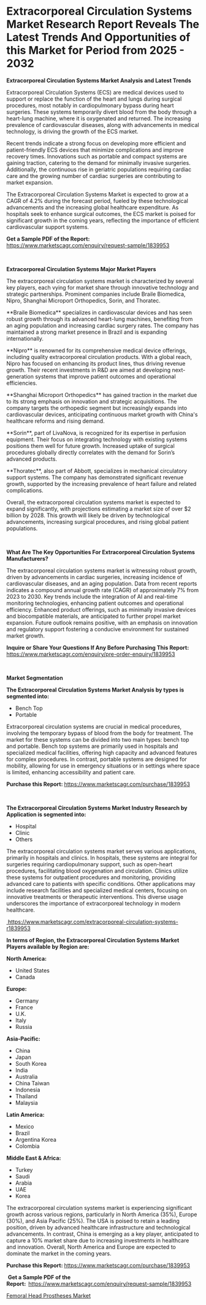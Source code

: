 <p><h1>Extracorporeal Circulation Systems Market Research Report Reveals The Latest Trends And Opportunities of this Market for Period from 2025 - 2032</h1></p><p><strong>Extracorporeal Circulation Systems Market Analysis and Latest Trends</strong></p>
<p><p>Extracorporeal Circulation Systems (ECS) are medical devices used to support or replace the function of the heart and lungs during surgical procedures, most notably in cardiopulmonary bypass during heart surgeries. These systems temporarily divert blood from the body through a heart-lung machine, where it is oxygenated and returned. The increasing prevalence of cardiovascular diseases, along with advancements in medical technology, is driving the growth of the ECS market. </p><p>Recent trends indicate a strong focus on developing more efficient and patient-friendly ECS devices that minimize complications and improve recovery times. Innovations such as portable and compact systems are gaining traction, catering to the demand for minimally invasive surgeries. Additionally, the continuous rise in geriatric populations requiring cardiac care and the growing number of cardiac surgeries are contributing to market expansion. </p><p>The Extracorporeal Circulation Systems Market is expected to grow at a CAGR of 4.2% during the forecast period, fueled by these technological advancements and the increasing global healthcare expenditure. As hospitals seek to enhance surgical outcomes, the ECS market is poised for significant growth in the coming years, reflecting the importance of efficient cardiovascular support systems.</p></p>
<p><strong>Get a Sample PDF of the Report:&nbsp;</strong> <a href="https://www.marketscagr.com/enquiry/request-sample/1839953?utm_campaign=2625&utm_medium=2&utm_source=Github&utm_content=ia&utm_term=05032025&utm_id=extracorporeal-circulation-systems">https://www.marketscagr.com/enquiry/request-sample/1839953</a></p>
<p>&nbsp;</p>
<p><strong>Extracorporeal Circulation Systems Major Market Players</strong></p>
<p><p>The extracorporeal circulation systems market is characterized by several key players, each vying for market share through innovative technology and strategic partnerships. Prominent companies include Braile Biomedica, Nipro, Shanghai Microport Orthopedics, Sorin, and Thoratec.</p><p>**Braile Biomedica** specializes in cardiovascular devices and has seen robust growth through its advanced heart-lung machines, benefiting from an aging population and increasing cardiac surgery rates. The company has maintained a strong market presence in Brazil and is expanding internationally.</p><p>**Nipro** is renowned for its comprehensive medical device offerings, including quality extracorporeal circulation products. With a global reach, Nipro has focused on enhancing its product lines, thus driving revenue growth. Their recent investments in R&D are aimed at developing next-generation systems that improve patient outcomes and operational efficiencies.</p><p>**Shanghai Microport Orthopedics** has gained traction in the market due to its strong emphasis on innovation and strategic acquisitions. The company targets the orthopedic segment but increasingly expands into cardiovascular devices, anticipating continuous market growth with China's healthcare reforms and rising demand.</p><p>**Sorin**, part of LivaNova, is recognized for its expertise in perfusion equipment. Their focus on integrating technology with existing systems positions them well for future growth. Increased uptake of surgical procedures globally directly correlates with the demand for Sorin’s advanced products.</p><p>**Thoratec**, also part of Abbott, specializes in mechanical circulatory support systems. The company has demonstrated significant revenue growth, supported by the increasing prevalence of heart failure and related complications. </p><p>Overall, the extracorporeal circulation systems market is expected to expand significantly, with projections estimating a market size of over $2 billion by 2028. This growth will likely be driven by technological advancements, increasing surgical procedures, and rising global patient populations.</p></p>
<p>&nbsp;</p>
<p><strong>What Are The Key Opportunities For Extracorporeal Circulation Systems Manufacturers?</strong></p>
<p><p>The extracorporeal circulation systems market is witnessing robust growth, driven by advancements in cardiac surgeries, increasing incidence of cardiovascular diseases, and an aging population. Data from recent reports indicates a compound annual growth rate (CAGR) of approximately 7% from 2023 to 2030. Key trends include the integration of AI and real-time monitoring technologies, enhancing patient outcomes and operational efficiency. Enhanced product offerings, such as minimally invasive devices and biocompatible materials, are anticipated to further propel market expansion. Future outlook remains positive, with an emphasis on innovation and regulatory support fostering a conducive environment for sustained market growth.</p></p>
<p><strong>Inquire or Share Your Questions If Any Before Purchasing This Report:</strong> <a href="https://www.marketscagr.com/enquiry/pre-order-enquiry/1839953?utm_campaign=2625&utm_medium=2&utm_source=Github&utm_content=ia&utm_term=05032025&utm_id=extracorporeal-circulation-systems">https://www.marketscagr.com/enquiry/pre-order-enquiry/1839953</a></p>
<p>&nbsp;</p>
<p><strong>Market Segmentation</strong></p>
<p><strong>The Extracorporeal Circulation Systems Market Analysis by types is segmented into:</strong></p>
<p><ul><li>Bench Top</li><li>Portable</li></ul></p>
<p><p>Extracorporeal circulation systems are crucial in medical procedures, involving the temporary bypass of blood from the body for treatment. The market for these systems can be divided into two main types: bench top and portable. Bench top systems are primarily used in hospitals and specialized medical facilities, offering high capacity and advanced features for complex procedures. In contrast, portable systems are designed for mobility, allowing for use in emergency situations or in settings where space is limited, enhancing accessibility and patient care.</p></p>
<p><strong>Purchase this Report:&nbsp;</strong><a href="https://www.marketscagr.com/purchase/1839953?utm_campaign=2625&utm_medium=2&utm_source=Github&utm_content=ia&utm_term=05032025&utm_id=extracorporeal-circulation-systems">https://www.marketscagr.com/purchase/1839953</a></p>
<p>&nbsp;</p>
<p><strong>The Extracorporeal Circulation Systems Market Industry Research by Application is segmented into:</strong></p>
<p><ul><li>Hospital</li><li>Clinic</li><li>Others</li></ul></p>
<p><p>The extracorporeal circulation systems market serves various applications, primarily in hospitals and clinics. In hospitals, these systems are integral for surgeries requiring cardiopulmonary support, such as open-heart procedures, facilitating blood oxygenation and circulation. Clinics utilize these systems for outpatient procedures and monitoring, providing advanced care to patients with specific conditions. Other applications may include research facilities and specialized medical centers, focusing on innovative treatments or therapeutic interventions. This diverse usage underscores the importance of extracorporeal technology in modern healthcare.</p></p>
<p><a href="https://www.marketscagr.com/extracorporeal-circulation-systems-r1839953?utm_campaign=2625&utm_medium=2&utm_source=Github&utm_content=ia&utm_term=05032025&utm_id=extracorporeal-circulation-systems">&nbsp;https://www.marketscagr.com/extracorporeal-circulation-systems-r1839953</a></p>
<p><strong>In terms of Region, the Extracorporeal Circulation Systems Market Players available by Region are:</strong></p>
<p>
    <p> <strong> North America: </strong>
        <ul>
            <li>United States</li>
            <li>Canada</li>
        </ul>
        </p> 
    <p> <strong> Europe: </strong>
        <ul>
            <li>Germany</li>
            <li>France</li>
            <li>U.K.</li>
            <li>Italy</li>
            <li>Russia</li>
        </ul>
        </p> 
    <p> <strong> Asia-Pacific: </strong>
        <ul>
            <li>China</li>
            <li>Japan</li>
            <li>South Korea</li>
            <li>India</li>
            <li>Australia</li>
            <li>China Taiwan</li>
            <li>Indonesia</li>
            <li>Thailand</li>
            <li>Malaysia</li>
        </ul>
        </p> 
    <p> <strong> Latin America: </strong>
        <ul>
            <li>Mexico</li>
            <li>Brazil</li>
            <li>Argentina Korea</li>
            <li>Colombia</li>
        </ul>
        </p> 
    <p> <strong> Middle East & Africa: </strong>
        <ul>
            <li>Turkey</li>
            <li>Saudi</li>
            <li>Arabia</li>
            <li>UAE</li>
            <li>Korea</li>
        </ul>
    </p>
    </p>
<p><p>The extracorporeal circulation systems market is experiencing significant growth across various regions, particularly in North America (35%), Europe (30%), and Asia Pacific (25%). The USA is poised to retain a leading position, driven by advanced healthcare infrastructure and technological advancements. In contrast, China is emerging as a key player, anticipated to capture a 10% market share due to increasing investments in healthcare and innovation. Overall, North America and Europe are expected to dominate the market in the coming years.</p></p>
<p><strong>Purchase this Report: </strong><a href="https://www.marketscagr.com/purchase/1839953?utm_campaign=2625&utm_medium=2&utm_source=Github&utm_content=ia&utm_term=05032025&utm_id=extracorporeal-circulation-systems">https://www.marketscagr.com/purchase/1839953</a></p>
<p>&nbsp;<strong>Get a Sample PDF of the Report:&nbsp;&nbsp;</strong><a href="https://www.marketscagr.com/enquiry/request-sample/1839953?utm_campaign=2625&utm_medium=2&utm_source=Github&utm_content=ia&utm_term=05032025&utm_id=extracorporeal-circulation-systems">https://www.marketscagr.com/enquiry/request-sample/1839953</a></p>
<p><strong></strong></p>
<p><p><a href="https://github.com/nafidurii/Market-Research-Report-List-1/blob/main/femoral-head-prostheses-market.md?utm_campaign=2625&utm_medium=2&utm_source=Github&utm_content=ia&utm_term=05032025&utm_id=extracorporeal-circulation-systems">Femoral Head Prostheses Market</a></p></p>